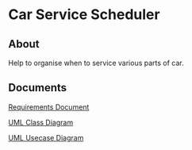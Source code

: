# Car Service Scheduler

## About
Help to organise when to service various parts of car.

## Documents
[Requirements Document](https://drive.google.com/file/d/1HPKY-SHQQwG0wzm1iBvzLqVr1ts65qSy/view?usp=sharing)

[UML Class Diagram](https://drive.google.com/file/d/1fBy71_bfTV9gl2hVednNC8wb6t1yBUMR/view?usp=sharing)

[UML Usecase Diagram](https://drive.google.com/file/d/1xu7mSPO4MAqIr-S8f5ti9Khy1prcVdFM/view?usp=sharing)

